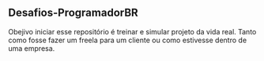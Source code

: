 ## Desafios-ProgramadorBR

Obejivo iniciar esse repositório é treinar e simular projeto da vida real.
Tanto como fosse fazer um freela para um cliente ou como estivesse dentro de uma empresa.

